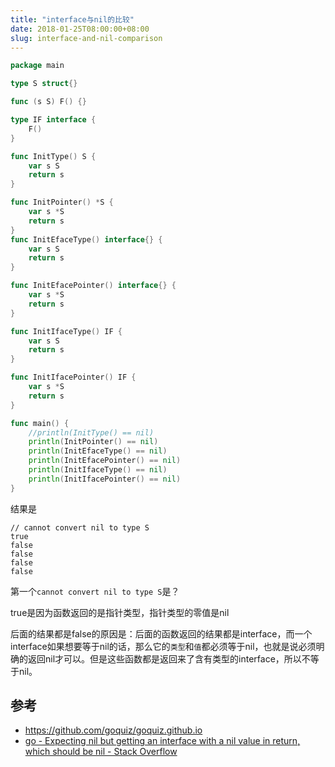 ```yaml
---
title: "interface与nil的比较"
date: 2018-01-25T08:00:00+08:00
slug: interface-and-nil-comparison
---
```


```go
package main

type S struct{}

func (s S) F() {}

type IF interface {
	F()
}

func InitType() S {
	var s S
	return s
}

func InitPointer() *S {
	var s *S
	return s
}
func InitEfaceType() interface{} {
	var s S
	return s
}

func InitEfacePointer() interface{} {
	var s *S
	return s
}

func InitIfaceType() IF {
	var s S
	return s
}

func InitIfacePointer() IF {
	var s *S
	return s
}

func main() {
	//println(InitType() == nil)
	println(InitPointer() == nil)
	println(InitEfaceType() == nil)
	println(InitEfacePointer() == nil)
	println(InitIfaceType() == nil)
	println(InitIfacePointer() == nil)
}

```

结果是

```
// cannot convert nil to type S
true
false
false
false
false
```

第一个`cannot convert nil to type S`是？

true是因为函数返回的是指针类型，指针类型的零值是nil

后面的结果都是false的原因是：后面的函数返回的结果都是interface，而一个interface如果想要等于nil的话，那么它的`类型`和`值`都必须等于nil，也就是说必须明确的返回nil才可以。但是这些函数都是返回来了含有类型的interface，所以不等于nil。

## 参考
* https://github.com/goquiz/goquiz.github.io
* [go - Expecting nil but getting an interface with a nil value in return, which should be nil - Stack Overflow][1]

[1]: https://stackoverflow.com/questions/26845572/expecting-nil-but-getting-an-interface-with-a-nil-value-in-return-which-should